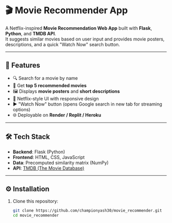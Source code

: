 # 🎬 Movie Recommender App

A Netflix-inspired **Movie Recommendation Web App** built with **Flask**, **Python**, and **TMDB API**.  
It suggests similar movies based on user input and provides movie posters, descriptions, and a quick "Watch Now" search button.

---

## 🌟 Features
- 🔍 Search for a movie by name
- 🎥 Get **top 5 recommended movies**
- 🖼️ Displays **movie posters** and **short descriptions**
- 🎨 Netflix-style UI with responsive design
- ▶️ "Watch Now" button (opens Google search in new tab for streaming options)
- 🌐 Deployable on **Render / Replit / Heroku**

---

## 🛠️ Tech Stack
- **Backend**: Flask (Python)
- **Frontend**: HTML, CSS, JavaScript
- **Data**: Precomputed similarity matrix (NumPy)
- **API**: [TMDB (The Movie Database)](https://www.themoviedb.org/documentation/api)

---

## ⚙️ Installation

1. Clone this repository:
   ```bash
   git clone https://github.com/championyash30/movie_recommender.git
   cd movie_recommender

